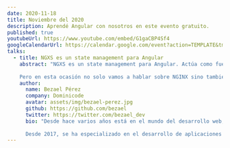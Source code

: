 ```yaml
---
date: 2020-11-18
title: Noviembre del 2020
description: Aprendé Angular con nosotros en este evento gratuito.
published: true
youtubeUrl: https://www.youtube.com/embed/G1gaCBP4Sf4
googleCalendarUrl: https://calendar.google.com/event?action=TEMPLATE&tmeid=Nm9vY3ZhbnNyZHJjcDRtZWdoN3JiZTQxZWEgZm45N2k0ZGtjbG1zM29lYnZvbWVjdjNlZmdAZw&tmsrc=fn97i4dkclms3oebvomecv3efg%40group.calendar.google.com
talks:
  - title: NGXS es un state management para Angular
    abstract: "NGXS es un state management para Angular. Actúa como fuente única de verdad para el estado de tu aplicación. NGXS reduce las repeticiones utilizando características modernas de TypeScript, como clases y decoradores. Es una solución diseñada específicamente para Angular. 
    
    Pero en esta ocasión no solo vamos a hablar sobre NGINX sino también sobre el plugin @ngxs-labs/data El objetivo principal de este plugin es proporcionar una  capa de abstracción necesaria para los estados. Automatiza la creación de acciones, despachadores y selectores para cada tipo de entidad."
    author:
      name: Bezael Pérez
      company: Dominicode
      avatar: assets/img/bezael-perez.jpg
      github: https://github.com/bezael
      twitter: https://twitter.com/bezael_dev
      bio: "Desde hace varios años está en el mundo del desarrollo web, realizando aplicaciones en  PHP, HTML, CSS, JavaScript vanilla & WordPress. En el Backend, ha realizado proyectos con Node.js. Desde el 2016 compagina su pasión por el desarrollo web, con la de formador, realizando cursos presenciales y online. 
      
      Desde 2017, se ha especializado en el desarrollo de aplicaciones JavaScript / TypeScript, sobre todo con Angular. También lo podemos encontrar a través de youtube. En el cual nos brinda la posibilidad de aprender a través de sus cursos. "
---
```

